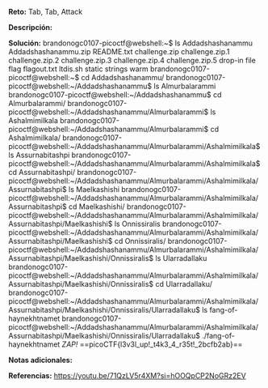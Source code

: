 **Reto:** Tab, Tab, Attack

**Descripción:**

**Solución:**
brandonogc0107-picoctf@webshell:~$ ls
Addadshashanammu  Addadshashanammu.zip  README.txt  challenge.zip  challenge.zip.1  challenge.zip.2  challenge.zip.3  challenge.zip.4  challenge.zip.5  drop-in  file  flag  flagout.txt  ltdis.sh  static  strings  warm
brandonogc0107-picoctf@webshell:~$ cd Addadshashanammu/
brandonogc0107-picoctf@webshell:~/Addadshashanammu$ ls
Almurbalarammi
brandonogc0107-picoctf@webshell:~/Addadshashanammu$ cd Almurbalarammi/
brandonogc0107-picoctf@webshell:~/Addadshashanammu/Almurbalarammi$ ls
Ashalmimilkala
brandonogc0107-picoctf@webshell:~/Addadshashanammu/Almurbalarammi$ cd Ashalmimilkala/
brandonogc0107-picoctf@webshell:~/Addadshashanammu/Almurbalarammi/Ashalmimilkala$ ls
Assurnabitashpi
brandonogc0107-picoctf@webshell:~/Addadshashanammu/Almurbalarammi/Ashalmimilkala$ cd Assurnabitashpi/
brandonogc0107-picoctf@webshell:~/Addadshashanammu/Almurbalarammi/Ashalmimilkala/Assurnabitashpi$ ls
Maelkashishi
brandonogc0107-picoctf@webshell:~/Addadshashanammu/Almurbalarammi/Ashalmimilkala/Assurnabitashpi$ cd Maelkashishi/
brandonogc0107-picoctf@webshell:~/Addadshashanammu/Almurbalarammi/Ashalmimilkala/Assurnabitashpi/Maelkashishi$ ls
Onnissiralis
brandonogc0107-picoctf@webshell:~/Addadshashanammu/Almurbalarammi/Ashalmimilkala/Assurnabitashpi/Maelkashishi$ cd Onnissiralis/
brandonogc0107-picoctf@webshell:~/Addadshashanammu/Almurbalarammi/Ashalmimilkala/Assurnabitashpi/Maelkashishi/Onnissiralis$ ls
Ularradallaku
brandonogc0107-picoctf@webshell:~/Addadshashanammu/Almurbalarammi/Ashalmimilkala/Assurnabitashpi/Maelkashishi/Onnissiralis$ cd Ularradallaku/
brandonogc0107-picoctf@webshell:~/Addadshashanammu/Almurbalarammi/Ashalmimilkala/Assurnabitashpi/Maelkashishi/Onnissiralis/Ularradallaku$ ls
fang-of-haynekhtnamet
brandonogc0107-picoctf@webshell:~/Addadshashanammu/Almurbalarammi/Ashalmimilkala/Assurnabitashpi/Maelkashishi/Onnissiralis/Ularradallaku$ ./fang-of-haynekhtnamet 
*ZAP!* ==picoCTF{l3v3l_up!_t4k3_4_r35t!_2bcfb2ab}==

**Notas adicionales:**


**Referencias:**
https://youtu.be/71QzLV5r4XM?si=hOOQpCP2NoGRz2EV
